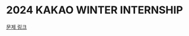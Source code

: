 # 2024 KAKAO WINTER INTERNSHIP
[문제 링크](https://school.programmers.co.kr/learn/challenges?order=acceptance_desc&page=1&partIds=58464)